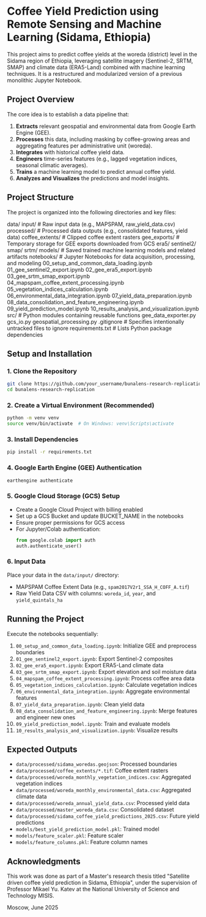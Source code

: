 # Coffee Yield Prediction using Remote Sensing and Machine Learning (Sidama, Ethiopia)

This project aims to predict coffee yields at the woreda (district) level in the Sidama region of Ethiopia, leveraging satellite imagery (Sentinel-2, SRTM, SMAP) and climate data (ERA5-Land) combined with machine learning techniques. It is a restructured and modularized version of a previous monolithic Jupyter Notebook.

## Project Overview

The core idea is to establish a data pipeline that:
1.  **Extracts** relevant geospatial and environmental data from Google Earth Engine (GEE).
2.  **Processes** this data, including masking by coffee-growing areas and aggregating features per administrative unit (woreda).
3.  **Integrates** with historical coffee yield data.
4.  **Engineers** time-series features (e.g., lagged vegetation indices, seasonal climatic averages).
5.  **Trains** a machine learning model to predict annual coffee yield.
6.  **Analyzes and Visualizes** the predictions and model insights.

## Project Structure

The project is organized into the following directories and key files:

data/
 input/                # Raw input data (e.g., MAPSPAM, raw_yield_data.csv)
   processed/            # Processed data outputs (e.g., consolidated features, yield data)
        coffee_extents/   # Clipped coffee extent rasters
        gee_exports/          # Temporary storage for GEE exports downloaded from GCS
        era5/
        sentinel2/
        smap/
        srtm/
    models/                   # Saved trained machine learning models and related artifacts
    notebooks/                # Jupyter Notebooks for data acquisition, processing, and modeling
    00_setup_and_common_data_loading.ipynb
    01_gee_sentinel2_export.ipynb
    02_gee_era5_export.ipynb
    03_gee_srtm_smap_export.ipynb
    04_mapspam_coffee_extent_processing.ipynb
    05_vegetation_indices_calculation.ipynb
    06_environmental_data_integration.ipynb
    07_yield_data_preparation.ipynb
    08_data_consolidation_and_feature_engineering.ipynb
    09_yield_prediction_model.ipynb
    10_results_analysis_and_visualization.ipynb
 src/                      # Python modules containing reusable functions
    gee_data_exporter.py
    gcs_io.py
    geospatial_processing.py
.gitignore                # Specifies intentionally untracked files to ignore
requirements.txt          # Lists Python package dependencies


## Setup and Installation

### 1. Clone the Repository
```bash
git clone https://github.com/your_username/bunalens-research-replication.git
cd bunalens-research-replication
```

### 2. Create a Virtual Environment (Recommended)
```bash
python -m venv venv
source venv/bin/activate  # On Windows: venv\Scripts\activate
```

### 3. Install Dependencies
```bash
pip install -r requirements.txt
```

### 4. Google Earth Engine (GEE) Authentication
```bash
earthengine authenticate
```

### 5. Google Cloud Storage (GCS) Setup
- Create a Google Cloud Project with billing enabled
- Set up a GCS Bucket and update BUCKET_NAME in the notebooks
- Ensure proper permissions for GCS access
- For Jupyter/Colab authentication:
    ```python
    from google.colab import auth
    auth.authenticate_user()
    ```

### 6. Input Data
Place your data in the `data/input/` directory:
- MAPSPAM Coffee Extent Data (e.g., `spam2017V2r1_SSA_H_COFF_A.tif`)
- Raw Yield Data CSV with columns: `woreda_id`, `year`, and `yield_quintals_ha`

## Running the Project

Execute the notebooks sequentially:
1. `00_setup_and_common_data_loading.ipynb`: Initialize GEE and preprocess boundaries
2. `01_gee_sentinel2_export.ipynb`: Export Sentinel-2 composites
3. `02_gee_era5_export.ipynb`: Export ERA5-Land climate data
4. `03_gee_srtm_smap_export.ipynb`: Export elevation and soil moisture data
5. `04_mapspam_coffee_extent_processing.ipynb`: Process coffee area data
6. `05_vegetation_indices_calculation.ipynb`: Calculate vegetation indices
7. `06_environmental_data_integration.ipynb`: Aggregate environmental features
8. `07_yield_data_preparation.ipynb`: Clean yield data
9. `08_data_consolidation_and_feature_engineering.ipynb`: Merge features and engineer new ones
10. `09_yield_prediction_model.ipynb`: Train and evaluate models
11. `10_results_analysis_and_visualization.ipynb`: Visualize results

## Expected Outputs

- `data/processed/sidama_woredas.geojson`: Processed boundaries
- `data/processed/coffee_extents/*.tif`: Coffee extent rasters
- `data/processed/woreda_monthly_vegetation_indices.csv`: Aggregated vegetation indices
- `data/processed/woreda_monthly_environmental_data.csv`: Aggregated climate data
- `data/processed/woreda_annual_yield_data.csv`: Processed yield data
- `data/processed/master_woreda_data.csv`: Consolidated dataset
- `data/processed/sidama_coffee_yield_predictions_2025.csv`: Future yield predictions
- `models/best_yield_prediction_model.pkl`: Trained model
- `models/feature_scaler.pkl`: Feature scaler
- `models/feature_columns.pkl`: Feature column names

## Acknowledgments

This work was done as part of a Master's research thesis titled "Satellite driven coffee yield prediction in Sidama, Ethiopia", under the supervision of Professor Mikael Yu. Katev at the National University of Science and Technology MISIS.

Moscow, June 2025
